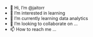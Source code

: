 - 👋 Hi, I’m @jaitorr
- 👀 I’m interested in learning
- 🌱 I’m currently learning data analytics
- 💞️ I’m looking to collaborate on ...
- 📫 How to reach me ...

<!---
jaitorr/jaitorr is a ✨ special ✨ repository because its `README.md` (this file) appears on your GitHub profile.
You can click the Preview link to take a look at your changes.
--->
